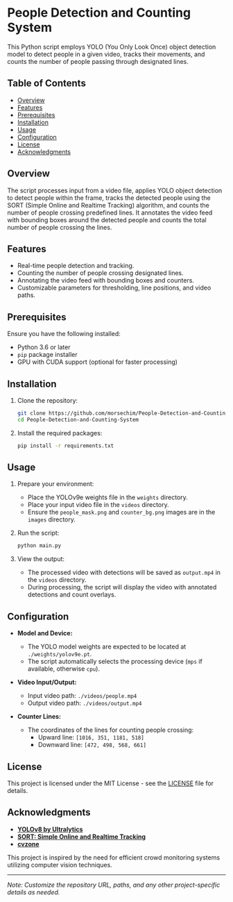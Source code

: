 # People Detection and Counting System

This Python script employs YOLO (You Only Look Once) object detection model to detect people in a given video, tracks their movements, and counts the number of people passing through designated lines.

## Table of Contents
- [Overview](#overview)
- [Features](#features)
- [Prerequisites](#prerequisites)
- [Installation](#installation)
- [Usage](#usage)
- [Configuration](#configuration)
- [License](#license)
- [Acknowledgments](#acknowledgments)

## Overview
The script processes input from a video file, applies YOLO object detection to detect people within the frame, tracks the detected people using the SORT (Simple Online and Realtime Tracking) algorithm, and counts the number of people crossing predefined lines. It annotates the video feed with bounding boxes around the detected people and counts the total number of people crossing the lines.

## Features
- Real-time people detection and tracking.
- Counting the number of people crossing designated lines.
- Annotating the video feed with bounding boxes and counters.
- Customizable parameters for thresholding, line positions, and video paths.

## Prerequisites
Ensure you have the following installed:
- Python 3.6 or later
- `pip` package installer
- GPU with CUDA support (optional for faster processing)

## Installation
1. Clone the repository:
    ```bash
    git clone https://github.com/morsechim/People-Detection-and-Counting-System.git
    cd People-Detection-and-Counting-System
    ```

2. Install the required packages:
    ```bash
    pip install -r requirements.txt
    ```

## Usage
1. Prepare your environment:
    - Place the YOLOv9e weights file in the `weights` directory.
    - Place your input video file in the `videos` directory.
    - Ensure the `people_mask.png` and `counter_bg.png` images are in the `images` directory.

2. Run the script:
    ```bash
    python main.py
    ```

3. View the output:
    - The processed video with detections will be saved as `output.mp4` in the `videos` directory.
    - During processing, the script will display the video with annotated detections and count overlays.

## Configuration
- **Model and Device:**
    - The YOLO model weights are expected to be located at `./weights/yolov9e.pt`.
    - The script automatically selects the processing device (`mps` if available, otherwise `cpu`).

- **Video Input/Output:**
    - Input video path: `./videos/people.mp4`
    - Output video path: `./videos/output.mp4`

- **Counter Lines:**
    - The coordinates of the lines for counting people crossing:
        - Upward line: `[1016, 351, 1181, 518]`
        - Downward line: `[472, 498, 568, 661]`

## License
This project is licensed under the MIT License - see the [LICENSE](LICENSE) file for details.

## Acknowledgments
- **[YOLOv8 by Ultralytics](https://github.com/autogyro/yolo-V8)**
- **[SORT: Simple Online and Realtime Tracking](https://github.com/abewley/sort)**
- **[cvzone](https://github.com/cvzone/cvzone)**

This project is inspired by the need for efficient crowd monitoring systems utilizing computer vision techniques.

---

*Note: Customize the repository URL, paths, and any other project-specific details as needed.*

